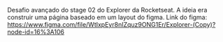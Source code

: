 Desafio avançado do stage 02 do Explorer da Rocketseat. A ideia era construir uma página baseado em um layout do figma.
Link do figma: https://www.figma.com/file/WtIxpEyr8nIZquz9ONG1Er/Explorer-(Copy)?node-id=16%3A106
